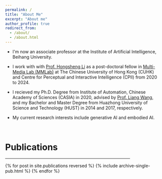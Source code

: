 ```yaml
---
permalink: /
title: "About Me"
excerpt: "About me"
author_profile: true
redirect_from: 
  - /about/
  - /about.html
---
```


*  I'm now an associate professor at the Institute of Artificial Intelligence, Beihang University.

*  I work with with [Prof. Hongsheng Li](https://scholar.google.com/citations?user=BN2Ze-QAAAAJ&hl=zh-TW&oi=ao) as a post-doctoral fellow in [Multi-Media Lab (MMLab)](http://mmlab.ie.cuhk.edu.hk/) at The Chinese University of Hong Kong (CUHK) and Centre for Perceptual and Interactive Intelligence (CPII) from 2020 to 2024. 

*  I recieved my Ph.D. Degree from Institute of Automation, Chinese Academy of Sciences (CASIA) in 2020, advised by [Prof. Liang Wang](http://www.ia.cas.cn/sourcedb_ia_cas/cn/iaexpert/201010/t20101013_2986122.html), and my Bachelor and Master Degree from Huazhong University of Science and Technology (HUST) in 2014 and 2017, respectively. 

*  My current research interests include generative AI and embodied AI.


<br>

<h1 id="publications"> Publications</h1>

<hr style="width:80%;text-align:left;margin-left:0">

{% for post in site.publications reversed %}
  {% include archive-single-pub.html %}
{% endfor %}
